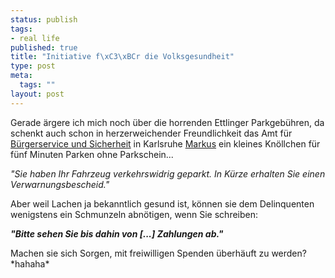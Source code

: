 ```yaml
--- 
status: publish
tags: 
- real life
published: true
title: "Initiative f\xC3\xBCr die Volksgesundheit"
type: post
meta: 
  tags: ""
layout: post
---
```

<p>Gerade ärgere ich mich noch über die horrenden Ettlinger Parkgebühren, da schenkt auch schon in herzerweichender Freundlichkeit das Amt für <a target="_BLANK" href="http://www.karlsruhe.de/Stadt/BuS/buss.htm" title="http://www.karlsruhe.de/Stadt/BuS/buss.htm" onmouseover="window.status='http://www.karlsruhe.de/Stadt/BuS/buss.htm';return true;" onmouseout="window.status='';return true;">Bürgerservice und Sicherheit</a> in Karlsruhe <a target="_BLANK" href="http://www.bekk.de" title="http://www.bekk.de" onmouseover="window.status='http://www.bekk.de';return true;" onmouseout="window.status='';return true;">Markus</a> ein kleines Knöllchen für fünf Minuten Parken ohne Parkschein...</p>

<p><i>&quot;Sie haben Ihr Fahrzeug verkehrswidrig geparkt. In Kürze erhalten Sie einen Verwarnungsbescheid.&quot;</i></p>

<p>Aber weil Lachen ja bekanntlich gesund ist, können sie dem Delinquenten wenigstens ein Schmunzeln abnötigen, wenn Sie schreiben:</p>

<p><i><b>&quot;Bitte sehen Sie bis dahin von [...] Zahlungen ab.&quot;</b></i></p>

<p>Machen sie sich Sorgen, mit freiwilligen Spenden überhäuft zu werden? *hahaha*</p>
